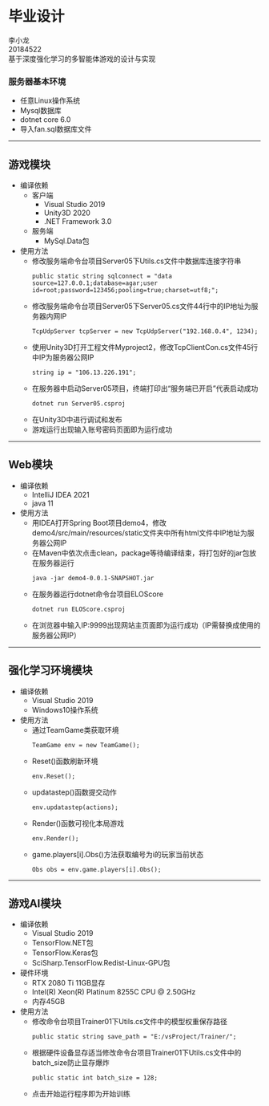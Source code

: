 # 毕业设计
李小龙  
20184522  
基于深度强化学习的多智能体游戏的设计与实现  

### 服务器基本环境
* 任意Linux操作系统
* Mysql数据库
* dotnet core 6.0
* 导入fan.sql数据库文件
****
## 游戏模块
* 编译依赖
  * 客户端
    * Visual Studio 2019
    * Unity3D 2020
    * .NET Framework 3.0
  * 服务端
    * MySql.Data包
* 使用方法
  * 修改服务端命令台项目Server05下Utils.cs文件中数据库连接字符串
    ```Csharp
    public static string sqlconnect = "data source=127.0.0.1;database=agar;user id=root;password=123456;pooling=true;charset=utf8;";
    ```
  * 修改服务端命令台项目Server05下Server05.cs文件44行中的IP地址为服务器内网IP  
    ```Csharp
    TcpUdpServer tcpServer = new TcpUdpServer("192.168.0.4", 1234);
    ```
  * 使用Unity3D打开工程文件Myproject2，修改TcpClientCon.cs文件45行中IP为服务器公网IP
    ```Csharp
    string ip = "106.13.226.191";
    ```
  * 在服务器中启动Server05项目，终端打印出“服务端已开启”代表启动成功
    ```
    dotnet run Server05.csproj
    ```
  * 在Unity3D中进行调试和发布
  * 游戏运行出现输入账号密码页面即为运行成功
****
## Web模块
* 编译依赖
  * IntelliJ IDEA 2021
  * java 11
* 使用方法
  * 用IDEA打开Spring Boot项目demo4，修改demo4/src/main/resources/static文件夹中所有html文件中IP地址为服务器公网IP
  * 在Maven中依次点击clean，package等待编译结束，将打包好的jar包放在服务器运行
    ```
    java -jar demo4-0.0.1-SNAPSHOT.jar
    ```
  * 在服务器运行dotnet命令台项目ELOScore
    ```
    dotnet run ELOScore.csproj
    ```
  * 在浏览器中输入IP:9999出现网站主页面即为运行成功（IP需替换成使用的服务器公网IP）
****
## 强化学习环境模块
* 编译依赖
  * Visual Studio 2019
  * Windows10操作系统
* 使用方法
  * 通过TeamGame类获取环境
    ```Csharp
    TeamGame env = new TeamGame();
    ```
  * Reset()函数刷新环境
    ```Csharp
    env.Reset();
    ```
  * updatastep()函数提交动作
    ```Csharp
    env.updatastep(actions);
    ```
  * Render()函数可视化本局游戏
    ```Csharp
    env.Render();
    ```
  * game.players[i].Obs()方法获取编号为i的玩家当前状态
    ```Csharp
    Obs obs = env.game.players[i].Obs();
    ```
****
## 游戏AI模块
* 编译依赖
  * Visual Studio 2019
  * TensorFlow.NET包
  * TensorFlow.Keras包
  * SciSharp.TensorFlow.Redist-Linux-GPU包
* 硬件环境
  * RTX 2080 Ti 11GB显存
  * Intel(R) Xeon(R) Platinum 8255C CPU @ 2.50GHz
  * 内存45GB
* 使用方法
  * 修改命令台项目Trainer01下Utils.cs文件中的模型权重保存路径
    ```Csharp
    public static string save_path = "E:/vsProject/Trainer/";
    ```
  * 根据硬件设备显存适当修改命令台项目Trainer01下Utils.cs文件中的batch_size防止显存爆炸
    ```Csharp
    public static int batch_size = 128;
    ```
  * 点击开始运行程序即为开始训练
